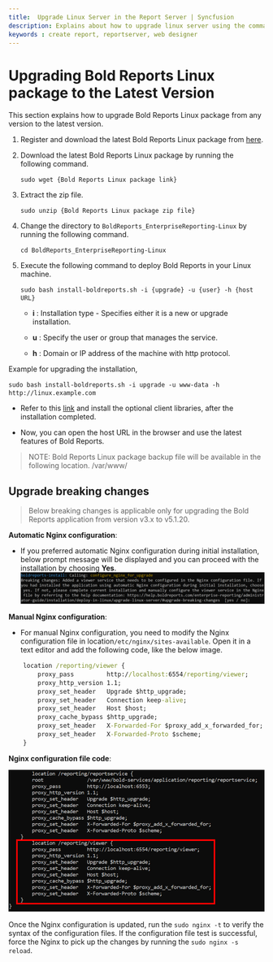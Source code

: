 ```yaml
---
title:  Upgrade Linux Server in the Report Server | Syncfusion
description: Explains about how to upgrade linux server using the commands and then add it in the Bold Reports On-Premise.
keywords : create report, reportserver, web designer
---
```


# Upgrading Bold Reports Linux package to the Latest Version

This section explains how to upgrade Bold Reports Linux package from any version to the latest version.

1. Register and download the latest Bold Reports Linux package from [here](../../../getting-started/).

2. Download the latest Bold Reports  Linux package by running the following command.

   ```console
   sudo wget {Bold Reports Linux package link}
   ```

3. Extract the zip file.

   ```console
   sudo unzip {Bold Reports Linux package zip file}
   ```

4. Change the directory to `BoldReports_EnterpriseReporting-Linux` by running the following command.

   ```console
   cd BoldReports_EnterpriseReporting-Linux
   ```

5. Execute the following command to deploy Bold Reports in your Linux machine.

   ```console
   sudo bash install-boldreports.sh -i {upgrade} -u {user} -h {host URL}
   ```

     * **i** : Installation type - Specifies either it is a new or upgrade installation.

     * **u** : Specify the user or group that manages the service.

     * **h** : Domain or IP address of the machine with http protocol.

Example for upgrading the installation,

  ```console
  sudo bash install-boldreports.sh -i upgrade -u www-data -h http://linux.example.com
  ```

* Refer to this [link](../install-opt-library/) and install the optional client libraries, after the installation completed.

* Now, you can open the host URL in the browser and use the latest features of Bold Reports.

> NOTE: Bold Reports Linux package backup file will be available in the following location. /var/www/

## Upgrade breaking changes

> Below breaking changes is applicable only for upgrading the Bold Reports application from version v3.x to v5.1.20.

**Automatic Nginx configuration**:

* If you preferred automatic Nginx configuration during initial installation, below prompt message will be displayed and you can proceed with the installation by choosing **Yes**. ![Breaking Issue](/static/assets/on-premise/images/installation/upgrade-installation-message.png)

**Manual Nginx configuration**:

* For manual Nginx configuration, you need to modify the Nginx configuration file in location`/etc/nginx/sites-available`. Open it in a text editor and add the following code, like the below image.

```cmd
    location /reporting/viewer {
        proxy_pass         http://localhost:6554/reporting/viewer;
        proxy_http_version 1.1;
        proxy_set_header   Upgrade $http_upgrade;
        proxy_set_header   Connection keep-alive;
        proxy_set_header   Host $host;
        proxy_cache_bypass $http_upgrade;
        proxy_set_header   X-Forwarded-For $proxy_add_x_forwarded_for;
        proxy_set_header   X-Forwarded-Proto $scheme;
    }
```

**Nginx configuration file code**:

![Breaking Issue](/static/assets/on-premise/images/installation/upgrade-breaking-changes.png)

Once the Nginx configuration is updated, run the `sudo nginx -t`  to verify the syntax of the configuration files. If the configuration file test is successful, force the Nginx to pick up the changes by running the `sudo nginx -s reload`.